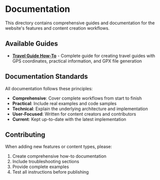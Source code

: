 # Documentation

This directory contains comprehensive guides and documentation for the website's features and content creation workflows.

## Available Guides

- **[Travel Guide How-To](travel-guide-howto.md)** - Complete guide for creating travel guides with GPS coordinates, practical information, and GPX file generation

## Documentation Standards

All documentation follows these principles:
- **Comprehensive**: Cover complete workflows from start to finish
- **Practical**: Include real examples and code samples
- **Technical**: Explain the underlying architecture and implementation
- **User-Focused**: Written for content creators and contributors
- **Current**: Kept up-to-date with the latest implementation

## Contributing

When adding new features or content types, please:
1. Create comprehensive how-to documentation
2. Include troubleshooting sections
3. Provide complete examples
4. Test all instructions before publishing